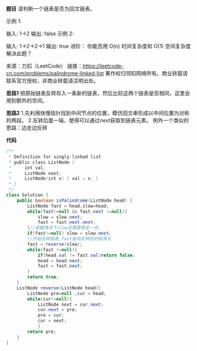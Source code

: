 
**题目**
请判断一个链表是否为回文链表。

示例 1:

输入: 1->2
输出: false
示例 2:

输入: 1->2->2->1
输出: true
进阶：
你能否用 O(n) 时间复杂度和 O(1) 空间复杂度解决此题？

来源：力扣（LeetCode）
链接：https://leetcode-cn.com/problems/palindrome-linked-list
著作权归领扣网络所有。商业转载请联系官方授权，非商业转载请注明出处。

**思路1**
把原始链表反转存入一条新的链表，然后比较这两个链表是否相同，这里会用到额外的空间。

**思路2** 
1.先利用快慢指针找到中间节点的位置，模仿回文串形成以中间位置为对称的两段。
2.反转后面一端，使得可以通过next获取到链表元素。
例外一个类似的思路：边走边反转

**代码**

```JAVA
/**
 * Definition for singly-linked list.
 * public class ListNode {
 *     int val;
 *     ListNode next;
 *     ListNode(int x) { val = x; }
 * }
 */
class Solution {
    public boolean isPalindrome(ListNode head) {
        ListNode fast = head,slow=head;
        while(fast!=null && fast.next !=null){
            slow = slow.next;
            fast = fast.next.next;
        }//奇数情况下slow还需要再走一步。
        if(fast!=null) slow = slow.next;
        //开始反转链表,fast指向反转后的链表头
        fast = reverse(slow);
        while(fast !=null){
            if(head.val != fast.val)return false;
            head = head.next;
            fast = fast.next;
        }
        return true;
    }
    ListNode reverse(ListNode head){
        ListNode pre=null ,cur = head;
        while(cur!=null){
            ListNode next = cur.next;
            cur.next = pre;
            pre = cur;
            cur = next;
            }
        return pre;
    }
}
```
